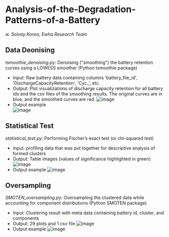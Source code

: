 # Analysis-of-the-Degradation-Patterns-of-a-Battery
*w. Solvay Korea, Ewha Research Team*
## Data Deonising
*tsmoothie_denoising.py*: Denoising ("smoothing") the battery retention curves using  a LOWESS smoother (Python tsmoothie package)
* Input: Raw battery data containing columns ‘battery_file_id’, 'DischargeCapacityRetention', 'Cyc_’, etc.
* Output: Plot visualizations of discharge capacity retention for all battery ids and the csv files of the smoothing results. The original curves are in blue, and the smoothed curves are red.
![image](https://user-images.githubusercontent.com/94361544/216827665-d303102f-4d54-4eb9-b03f-dbf56c293666.png)
* Output example\
![image](https://user-images.githubusercontent.com/94361544/216827381-97f56a17-def6-48f4-b726-1e9c07c4a578.png)
## Statistical Test
*statistical_test.py*: Performing Fischer’s exact test (or chi-squared test)
* Input: profiling data that was put together for descriptive analysis of formed clusters
* Output: Table images (values of significance highlighted in green)
![image](https://user-images.githubusercontent.com/94361544/216827813-c208447e-790b-48af-b40c-a9b569ab9e61.png)
* Output example
![image](https://user-images.githubusercontent.com/94361544/216828015-f8310636-a9cc-4b0c-b5cd-4d490191d7a3.png)
## Oversampling
*SMOTEN_oversampling.py*: Oversampling the clustered data while accounting for component distributions (Python SMOTEN package)
* Input: Clustering result with meta data containing battery id, cluster, and components
* Output: 29 plots and 1 csv file
![image](https://user-images.githubusercontent.com/94361544/216827923-5172dd53-ab63-41a8-a790-1f86352c48d5.png)
* Output example
![image](https://user-images.githubusercontent.com/94361544/216827963-b46ece87-d22a-4084-b9a5-c624562ab546.png)
